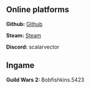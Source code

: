 ## Online platforms

**Github:**
[Github](https://github.com/ScalarVector1)

**Steam:**
[Steam](https://steamcommunity.com/profiles/76561198177899533/)

**Discord:**
scalarvector


## Ingame

**Guild Wars 2:**
Bobfishkins.5423

